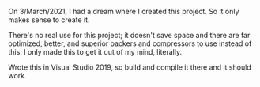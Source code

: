 On 3/March/2021, I had a dream where I created this project. So it only makes sense to create it.

There's no real use for this project; it doesn't save space and there are far optimized, better, and superior packers and compressors to use instead of this. I only made this to get it out of my mind, literally.

Wrote this in Visual Studio 2019, so build and compile it there and it should work.
